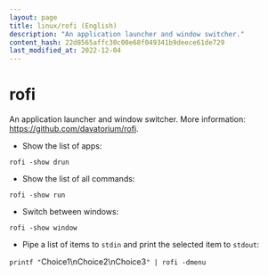 ```yaml
---
layout: page
title: linux/rofi (English)
description: "An application launcher and window switcher."
content_hash: 22d8565affc30c00e68f049341b9deece61de729
last_modified_at: 2022-12-04
---
```

# rofi

An application launcher and window switcher.
More information: <https://github.com/davatorium/rofi>.

- Show the list of apps:

`rofi -show drun`

- Show the list of all commands:

`rofi -show run`

- Switch between windows:

`rofi -show window`

- Pipe a list of items to `stdin` and print the selected item to `stdout`:

`printf "`<span class="tldr-var badge badge-pill bg-dark-lm bg-white-dm text-white-lm text-dark-dm font-weight-bold">Choice1\nChoice2\nChoice3</span>`" | rofi -dmenu`
